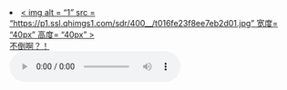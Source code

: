<li>
<a href =“https://zzz392.github.io/zzz/1.html” >
< img alt = “1”  src = “https://p1.ssl.qhimgs1.com/sdr/400__/t016fe23f8ee7eb2d01.jpg” 宽度= “40px” 高度= “40px” >
<div>不倒啊？！</div>
</一>
</li>
<audio controls>
      <source
        src=""
        type="audio/mpeg"
      />
